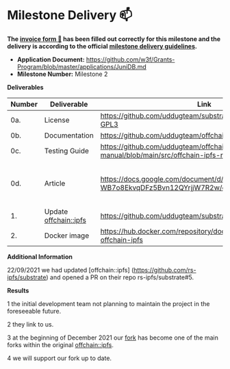 # Milestone Delivery :mailbox:

**The [invoice form :pencil:](https://docs.google.com/forms/d/e/1FAIpQLSfmNYaoCgrxyhzgoKQ0ynQvnNRoTmgApz9NrMp-hd8mhIiO0A/viewform) has been filled out correctly for this milestone and the delivery is according to the official [milestone delivery guidelines](https://github.com/w3f/Grants-Program/blob/master/docs/milestone-deliverables-guidelines.md).**  

* **Application Document:** https://github.com/w3f/Grants-Program/blob/master/applications/JuniDB.md 
* **Milestone Number:** Milestone 2

**Deliverables**

| Number | Deliverable | Link | Notes |
| ------------- | ------------- | ------------- |------------- |
| 0a. | License | https://github.com/uddugteam/substrate/blob/master/LICENSE-GPL3 | ... | 
| 0b. | Documentation | https://github.com/uddugteam/offchain-ipfs-manual | ... | 
| 0c. | Testing Guide  | https://github.com/uddugteam/offchain-ipfs-manual/blob/main/src/offchain-ipfs-rust.md | ... | 
| 0d. | Article | https://docs.google.com/document/d/1k6DhCfSs7rmsSV-WB7o8EkvqDFz5Bvn12QYrjjW7R2w/edit?usp=sharing | We did it complex for the 2 first Milestones. | ... | 
| 1. | Update [offchain::ipfs](https://github.com/rs-ipfs/substrate) | https://github.com/uddugteam/substrate/tree/offchain_ipfs | ... | 
| 2. | Docker image| https://hub.docker.com/repository/docker/andskur/substrate-offchain-ipfs | ... | 

**Additional Information**

22/09/2021 we had updated [offchain::ipfs] (https://github.com/rs-ipfs/substrate) and opened a PR on their repo rs-ipfs/substrate#5.


**Results**

1  the initial development team not planning to maintain the project in the foreseeable future.

2  they link to us.

3  at the beginning of December 2021 our [fork](https://github.com/uddugteam/substrate/tree/offchain_ipfs) has become one of the main forks within the original [offchain::ipfs](https://github.com/rs-ipfs/substrate).

4  we will support our fork up to date.







